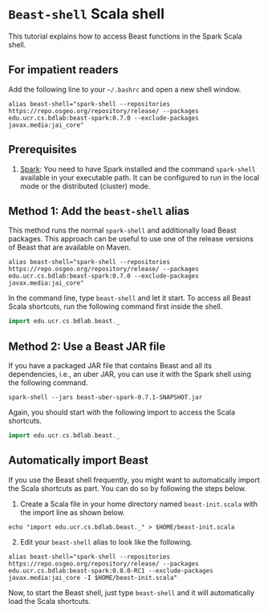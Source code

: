 # `Beast-shell` Scala shell

This tutorial explains how to access Beast functions in the Spark Scala shell.

## For impatient readers

Add the following line to your `~/.bashrc` and open a new shell window.

```shell
alias beast-shell="spark-shell --repositories https://repo.osgeo.org/repository/release/ --packages edu.ucr.cs.bdlab:beast-spark:0.7.0 --exclude-packages javax.media:jai_core"
```

## Prerequisites

1. [Spark](https://spark.apache.org/): You need to have Spark installed and the command `spark-shell` available in your executable path.
It can be configured to run in the local mode or the distributed (cluster) mode.

## Method 1: Add the `beast-shell` alias

This method runs the normal `spark-shell` and additionally load Beast packages.
This approach can be useful to use one of the release versions of Beast that are available on Maven.
 
```shell
alias beast-shell="spark-shell --repositories https://repo.osgeo.org/repository/release/ --packages edu.ucr.cs.bdlab:beast-spark:0.7.0 --exclude-packages javax.media:jai_core"
```

In the command line, type `beast-shell` and let it start. To access all Beast Scala shortcuts,
run the following command first inside the shell.

```scala
import edu.ucr.cs.bdlab.beast._
```

## Method 2: Use a Beast JAR file

If you have a packaged JAR file that contains Beast and all its dependencies, i.e., an uber JAR,
you can use it with the Spark shell using the following command.

```shell
spark-shell --jars beast-uber-spark-0.7.1-SNAPSHOT.jar
```
Again, you should start with the following import to access the Scala shortcuts.
```scala
import edu.ucr.cs.bdlab.beast._
```

## Automatically import Beast
If you use the Beast shell frequently, you might want to automatically import
the Scala shortcuts as part. You can do so by following the steps below.

1. Create a Scala file in your home directory named `beast-init.scala`
with the import line as shown below.

```shell
echo "import edu.ucr.cs.bdlab.beast._" > $HOME/beast-init.scala
```

2. Edit your `beast-shell` alias to look like the following.

```shell
alias beast-shell="spark-shell --repositories https://repo.osgeo.org/repository/release/ --packages edu.ucr.cs.bdlab:beast-spark:0.8.0-RC1 --exclude-packages javax.media:jai_core -I $HOME/beast-init.scala"
```

Now, to start the Beast shell, just type `beast-shell` and it will automatically load the Scala shortcuts.